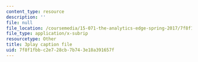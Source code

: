 ```yaml
---
content_type: resource
description: ''
file: null
file_location: /coursemedia/15-071-the-analytics-edge-spring-2017/7f8f1fbbc2e728cb7b743e18a391657f_-G_d3A0x_0Y.srt
file_type: application/x-subrip
resourcetype: Other
title: 3play caption file
uid: 7f8f1fbb-c2e7-28cb-7b74-3e18a391657f
---
```

